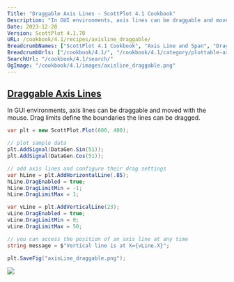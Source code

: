 ```yaml
---
Title: "Draggable Axis Lines - ScottPlot 4.1 Cookbook"
Description: "In GUI environments, axis lines can be draggable and moved with the mouse. Drag limits define the boundaries the lines can be dragged."
Date: 2023-12-28
Version: ScottPlot 4.1.70
URL: /cookbook/4.1/recipes/axisline_draggable/
BreadcrumbNames: ["ScottPlot 4.1 Cookbook", "Axis Line and Span", "Draggable Axis Lines"]
BreadcrumbUrls: ["/cookbook/4.1/", "/cookbook/4.1/category/plottable-axis-line-and-span", "/cookbook/4.1/recipes/axisline_draggable/"]
SearchUrl: "/cookbook/4.1/search/"
OgImage: "/cookbook/4.1/images/axisline_draggable.png"
---
```


<h2><a id='draggable-axis-lines' href='/cookbook/4.1/recipes/axisline_draggable/'>Draggable Axis Lines</a></h2>

In GUI environments, axis lines can be draggable and moved with the mouse. Drag limits define the boundaries the lines can be dragged.

```cs
var plt = new ScottPlot.Plot(600, 400);

// plot sample data
plt.AddSignal(DataGen.Sin(51));
plt.AddSignal(DataGen.Cos(51));

// add axis lines and configure their drag settings
var hLine = plt.AddHorizontalLine(.85);
hLine.DragEnabled = true;
hLine.DragLimitMin = -1;
hLine.DragLimitMax = 1;

var vLine = plt.AddVerticalLine(23);
vLine.DragEnabled = true;
vLine.DragLimitMin = 0;
vLine.DragLimitMax = 50;

// you can access the position of an axis line at any time
string message = $"Vertical line is at X={vLine.X}";

plt.SaveFig("axisLine_draggable.png");
```

<img src='../../images/axisline_draggable.png' class='d-block mx-auto my-5' />


